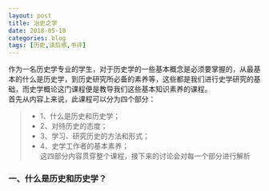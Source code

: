 ```yaml
---
layout: post
title: 治史之学
date: 2018-05-18
categories: blog
tags: [历史,读后感,书评]
---
```

作为一名历史学专业的学生，对于历史学的一些基本概念是必须要掌握的，从最基本的什么是历史学，到历史研究所必备的素养等，这些都是我们进行史学研究的基础，而史学概论这门课程便是教导我们这些基本知识素养的课程。<br>
首先从内容上来说，此课程可以分为四个部分：<br>
>* 1、什么是历史和历史学；
>* 2、对待历史的态度；
>* 3、学习、研究历史的方法和形式；
>* 4、史学工作者的基本素养；<br>
这四部分内容贯穿整个课程，接下来的讨论会对每一个部分进行解析<br>
### 一、什么是历史和历史学？